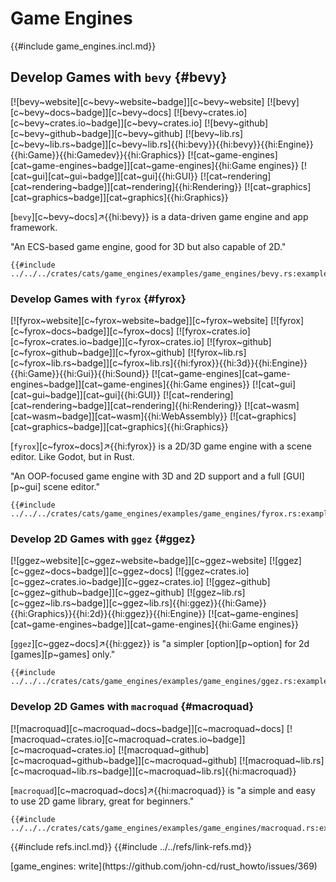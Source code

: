 # Game Engines

{{#include game_engines.incl.md}}

## Develop Games with `bevy` {#bevy}

[![bevy~website][c~bevy~website~badge]][c~bevy~website] [![bevy][c~bevy~docs~badge]][c~bevy~docs] [![bevy~crates.io][c~bevy~crates.io~badge]][c~bevy~crates.io] [![bevy~github][c~bevy~github~badge]][c~bevy~github] [![bevy~lib.rs][c~bevy~lib.rs~badge]][c~bevy~lib.rs]{{hi:bevy}}{{hi:bevy}}{{hi:Engine}}{{hi:Game}}{{hi:Gamedev}}{{hi:Graphics}} [![cat~game-engines][cat~game-engines~badge]][cat~game-engines]{{hi:Game engines}} [![cat~gui][cat~gui~badge]][cat~gui]{{hi:GUI}} [![cat~rendering][cat~rendering~badge]][cat~rendering]{{hi:Rendering}} [![cat~graphics][cat~graphics~badge]][cat~graphics]{{hi:Graphics}}

[`bevy`][c~bevy~docs]↗{{hi:bevy}} is a data-driven game engine and app framework.

"An ECS-based game engine, good for 3D but also capable of 2D."

```rust,editable
{{#include ../../../crates/cats/game_engines/examples/game_engines/bevy.rs:example}}
```

### Develop Games with `fyrox` {#fyrox}

[![fyrox~website][c~fyrox~website~badge]][c~fyrox~website] [![fyrox][c~fyrox~docs~badge]][c~fyrox~docs] [![fyrox~crates.io][c~fyrox~crates.io~badge]][c~fyrox~crates.io] [![fyrox~github][c~fyrox~github~badge]][c~fyrox~github] [![fyrox~lib.rs][c~fyrox~lib.rs~badge]][c~fyrox~lib.rs]{{hi:fyrox}}{{hi:3d}}{{hi:Engine}}{{hi:Game}}{{hi:Gui}}{{hi:Sound}} [![cat~game-engines][cat~game-engines~badge]][cat~game-engines]{{hi:Game engines}} [![cat~gui][cat~gui~badge]][cat~gui]{{hi:GUI}} [![cat~rendering][cat~rendering~badge]][cat~rendering]{{hi:Rendering}} [![cat~wasm][cat~wasm~badge]][cat~wasm]{{hi:WebAssembly}} [![cat~graphics][cat~graphics~badge]][cat~graphics]{{hi:Graphics}}

[`fyrox`][c~fyrox~docs]↗{{hi:fyrox}} is a 2D/3D game engine with a scene editor. Like Godot, but in Rust.

"An OOP-focused game engine with 3D and 2D support and a full [GUI][p~gui] scene editor."

```rust,editable
{{#include ../../../crates/cats/game_engines/examples/game_engines/fyrox.rs:example}}
```

### Develop 2D Games with `ggez` {#ggez}

[![ggez~website][c~ggez~website~badge]][c~ggez~website] [![ggez][c~ggez~docs~badge]][c~ggez~docs] [![ggez~crates.io][c~ggez~crates.io~badge]][c~ggez~crates.io] [![ggez~github][c~ggez~github~badge]][c~ggez~github] [![ggez~lib.rs][c~ggez~lib.rs~badge]][c~ggez~lib.rs]{{hi:ggez}}{{hi:Game}}{{hi:Graphics}}{{hi:2d}}{{hi:ggez}}{{hi:Engine}} [![cat~game-engines][cat~game-engines~badge]][cat~game-engines]{{hi:Game engines}}

[`ggez`][c~ggez~docs]↗{{hi:ggez}} is "a simpler [option][p~option] for 2d [games][p~games] only."

```rust,editable
{{#include ../../../crates/cats/game_engines/examples/game_engines/ggez.rs:example}}
```

### Develop 2D Games with `macroquad` {#macroquad}

[![macroquad][c~macroquad~docs~badge]][c~macroquad~docs] [![macroquad~crates.io][c~macroquad~crates.io~badge]][c~macroquad~crates.io] [![macroquad~github][c~macroquad~github~badge]][c~macroquad~github] [![macroquad~lib.rs][c~macroquad~lib.rs~badge]][c~macroquad~lib.rs]{{hi:macroquad}}

[`macroquad`][c~macroquad~docs]↗{{hi:macroquad}} is "a simple and easy to use 2D game library, great for beginners."

```rust,editable
{{#include ../../../crates/cats/game_engines/examples/game_engines/macroquad.rs:example}}
```

{{#include refs.incl.md}}
{{#include ../../refs/link-refs.md}}

<div class="hidden">
[game_engines: write](https://github.com/john-cd/rust_howto/issues/369)
</div>

